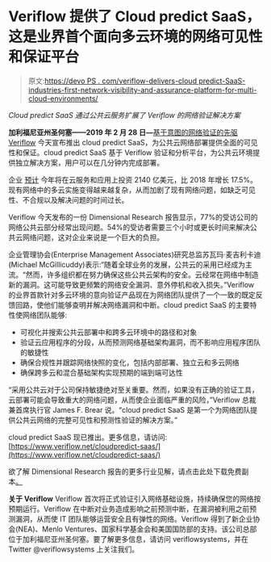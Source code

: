 # Veriflow 提供了 Cloud predict SaaS，这是业界首个面向多云环境的网络可见性和保证平台

> 原文:[https://devo PS . com/veriflow-delivers-cloud predict-SaaS-industries-first-network-visibility-and-assurance-platform-for-multi-cloud-environments/](https://devops.com/veriflow-delivers-cloudpredict-saas-industrys-first-network-visibility-and-assurance-platform-for-multi-cloud-environments/)

*Cloud predict SaaS 通过公共云服务扩展了 Veriflow 的网络验证解决方案*

**加利福尼亚州圣何塞——2019 年 2 月 28 日—**[基于意图的网络验证的先驱 Veriflow](https://www.veriflow.net/) 今天宣布推出 cloud predict SaaS，为公共云网络部署提供全面的可见性和保证。cloud predict SaaS 基于 Veriflow 验证和分析平台，为公共云环境提供独立解决方案，用户可以在几分钟内完成部署。

企业 [预计](https://bit.ly/2sWekyy) 今年将在云服务和应用上投资 2140 亿美元，比 2018 年增长 17.5%。现有网络中的多云实施变得越来越复杂，从而加剧了现有网络问题，如缺乏可见性、不合规以及解决问题的时间过长。

Veriflow 今天发布的一份 Dimensional Research 报告显示，77%的受访公司的网络公共云部分经常出现问题。54%的受访者需要三个小时或更长时间来解决公共云网络问题，这对企业来说是一个巨大的负担。

企业管理协会(Enterprise Management Associates)研究总监苏瓦玛·麦吉利卡迪(Michael McGillicuddy)表示:“随着全球业务的发展，公共云的采用已经成为主流。“然而，许多组织都在努力确保这些公共云架构的安全。云经常在网络中制造新的漏洞。这可能导致更频繁的网络安全漏洞、意外停机和收入损失。”Veriflow 的业界首款针对多云环境的意向验证产品现在为网络团队提供了一个一致的既定反馈回路，使他们能够查明并解决网络漏洞和中断。cloud predict SaaS 的主要特性使网络团队能够:

*   可视化并搜索公共云部署中和跨多云环境中的路径和对象
*   验证云应用程序的分段，从而预测网络基础架构漏洞，而不影响应用程序团队的敏捷性
*   确保合规性并跟踪网络快照的变化，包括内部部署、独立云和多云网络
*   确保跨多云和混合基础架构实现预期的端到端可达性

“采用公共云对于公司保持敏捷绝对至关重要。然而，如果没有正确的验证工具，云部署可能会导致重大的网络问题，从而使企业面临严重的风险，”Veriflow 总裁兼首席执行官 James F. Brear 说。“cloud predict SaaS 是第一个为网络团队提供公共云网络的完整可见性和预测性验证的解决方案。”

cloud predict SaaS 现已推出。更多信息，请访问:[https://www.veriflow.net/cloudpredict-saas/](https://www.veriflow.net/cloudpredict-saas/)

欲了解 Dimensional Research 报告的更多行业见解，请点击此处下载免费副本[。](https://bit.ly/2N5sDKf)

**关于 Veriflow**
Veriflow 首次将正式验证引入网络基础设施，持续确保您的网络按预期运行。Veriflow 在中断对业务造成影响之前预测中断，在漏洞被利用之前预测漏洞，从而使 IT 团队能够运营安全且有弹性的网络。Veriflow 得到了新企业协会(NEA)、Menlo Ventures、国家科学基金会和美国国防部的支持。该公司总部位于加利福尼亚州圣何塞。要了解更多信息，请访问 veriflowsystems，并在 Twitter @veriflowsystems 上关注我们。
